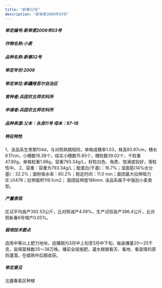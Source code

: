 ```yaml
---
title: "新春32号"
description: "新审麦2009年03号"
---
```

##### 审定编号:新审麦2009年03号

##### 作物名称:小麦

##### 品种名称:新春32号

##### 审定年份:2009

##### 审定单位:新疆维吾尔自治区

##### 育种者:兵团农五师农科所

##### 申请者:兵团农五师农科所

##### 品种来源:父本：永良11号  母本：97-18

##### 特征特性
1、该品系生育期104d，与对照熟期相同，单株成穗率1.03，株高83.97cm，穗长9.17cm，小穗数16.38个，结实小穗数15.85个，穗粒数39.02个，千粒重47.80g，单株粒重1.99g，容重793.34g/L，籽粒白色、角质、饱满度较好，落粒性中。
2、容重：容重为793.34g/L；粗蛋白(干基)：16.7%；湿面筋(14%水分基)：32.2%；面粉吸水率：60.2%；稳定时间：11.0 min；面团最大拉伸阻力(E.U)478；拉伸面积116.1cm2；
面团延伸度186mm. 该品系属于中强劲小麦类型。

##### 产量表现
区试平均亩产392.53公斤，比对照减产4.59%，生产试验亩产386.4公斤，比对照新春6号增产0.05%。

##### 栽培技术要点
选用中等以上肥力地块，适播期为3月中上旬至3月中下旬，每亩播量20～25千克，亩保苗株数35～38万株，播前全层施肥，灌水根据看天、看地、看苗情的原则灌溉，在蜡熟中后期收获。

##### 审定意见
北疆春麦区种植
